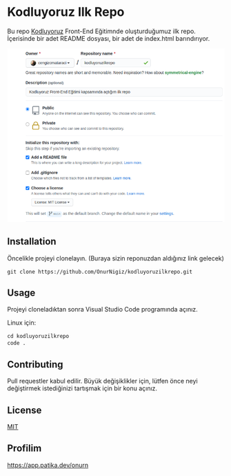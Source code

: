 # Kodluyoruz Ilk Repo
Bu repo [Kodluyoruz](https://www.kodluyoruz.org/) Front-End Eğitimnde oluşturduğumuz ilk repo. İçerisinde bir adet README dosyası, bir adet de index.html barındırıyor. 

![](https://raw.githubusercontent.com/Kodluyoruz/taskforce/main/git/odev1/figures/github.png)

## Installation 
Öncelikle projeyi clonelayın. (Buraya sizin reponuzdan aldığınız link gelecek)

```
git clone https://github.com/OnurNigiz/kodluyoruzilkrepo.git
``` 

## Usage 
Projeyi cloneladıktan sonra Visual Studio Code programında açınız.

Linux için:
 ```
 cd kodluyoruzilkrepo
code .
 ```

## Contributing
Pull requestler kabul edilir. Büyük değişiklikler için, lütfen önce neyi değiştirmek istediğinizi tartışmak için bir konu açınız.

## License
[MIT](https://choosealicense.com/licenses/mit/)

## Profilim
https://app.patika.dev/onurn
